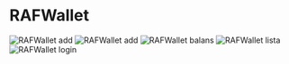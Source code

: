 # RAFWallet

<img src="C:\Users\PC\Desktop\AndroidSlike\add1.png" alt="RAFWallet add"/>
<img src="C:\Users\PC\Desktop\AndroidSlike\add1.png" alt="RAFWallet add"/>
<img src="C:\Users\PC\Desktop\AndroidSlike\balans.png" alt="RAFWallet balans"/>
<img src="C:\Users\PC\Desktop\AndroidSlike\lista.png" alt="RAFWallet lista"/>
<img src="C:\Users\PC\Desktop\AndroidSlike\login.png" alt="RAFWallet login"/>
